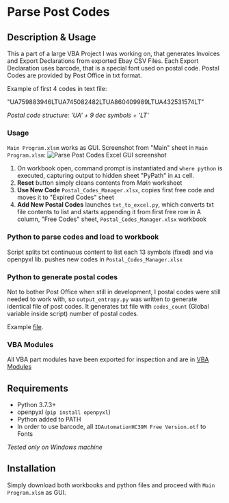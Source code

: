 # Parse Post Codes


## Description & Usage

This a part of a large VBA Project I was working on, that generates Invoices and Export Declarations from exported Ebay CSV Files. Each Export Declaration uses barcode, that is a special font used on postal code. Postal Codes are provided by Post Office in txt format.

Example of first 4 codes in text file:

"UA759883946LTUA745082482LTUA860409989LTUA432531574LT"

*Postal code structure: 'UA' + 9 dec symbols + 'LT'*

### Usage

`Main Program.xlsm` works as GUI. Screenshot from "Main" sheet in `Main Program.xlsm`:
![Parse Post Codes Excel GUI screenshot](https://user-images.githubusercontent.com/45366313/71713394-2b5c9c00-2e12-11ea-8122-3f90849b8275.JPG)


1. On workbook open, command prompt is instantiated and `where python` is executed, capturing output to hidden sheet "PyPath" in `A1` cell.
2. **Reset** button simply cleans contents from *Main* worksheet
3. **Use New Code** `Postal_Codes_Manager.xlsx`, copies first free code and moves it to "Expired Codes" sheet
4. **Add New Postal Codes** launches `txt_to_excel.py`, which converts txt file contents to list and starts appending it from first free row in A column, "Free Codes" sheet, `Postal_Codes_Manager.xlsx` workbook

### Python to parse codes and load to workbook

Script splits txt continuous content to list each 13 symbols (fixed) and via openpyxl lib. pushes new codes in `Postal_Codes_Manager.xlsx`

### Python to generate postal codes

Not to bother Post Office when still in development, I postal codes were still needed to work with, so `output_entropy.py` was written to generate identical file of post codes. It generates txt file with `codes_count` (Global variable inside script) number of postal codes.

Example [file](post_codes.txt).

### VBA Modules

All VBA part modules have been exported for inspection and are in [VBA Modules](Parse-Post-Codes/tree/master/VBA%20modules)


## Requirements

- Python 3.7.3+
- openpyxl (`pip install openpyxl`)
- Python added to PATH
- In order to use barcode, all `IDAutomationHC39M Free Version.otf` to Fonts


*Tested only on Windows machine*

## Installation

Simply download both workbooks and python files and proceed with `Main Program.xlsm` as GUI.
